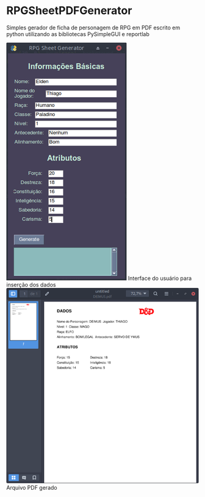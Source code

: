 # RPGSheetPDFGenerator

Simples gerador de ficha de personagem de RPG em PDF escrito em python utilizando as bibliotecas PySimpleGUI e reportlab

<img src="exemploGUI.png">
Interface do usuário para inserção dos dados



<img src="exemploPDF.png">
Arquivo PDF gerado
